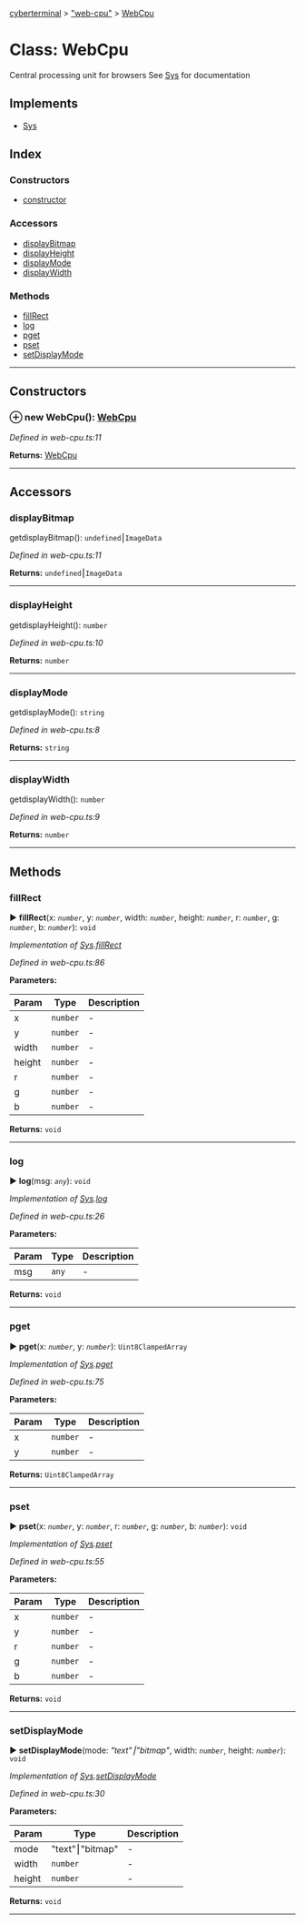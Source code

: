 [cyberterminal](../README.md) > ["web-cpu"](../modules/_web_cpu_.md) > [WebCpu](../classes/_web_cpu_.webcpu.md)



# Class: WebCpu


Central processing unit for browsers See [Sys](../interfaces/__classes_sys_.sys.md) for documentation

## Implements

* [Sys](../interfaces/__classes_sys_.sys.md)

## Index

### Constructors

* [constructor](_web_cpu_.webcpu.md#constructor)


### Accessors

* [displayBitmap](_web_cpu_.webcpu.md#displaybitmap)
* [displayHeight](_web_cpu_.webcpu.md#displayheight)
* [displayMode](_web_cpu_.webcpu.md#displaymode)
* [displayWidth](_web_cpu_.webcpu.md#displaywidth)


### Methods

* [fillRect](_web_cpu_.webcpu.md#fillrect)
* [log](_web_cpu_.webcpu.md#log)
* [pget](_web_cpu_.webcpu.md#pget)
* [pset](_web_cpu_.webcpu.md#pset)
* [setDisplayMode](_web_cpu_.webcpu.md#setdisplaymode)



---
## Constructors
<a id="constructor"></a>


### ⊕ **new WebCpu**(): [WebCpu](_web_cpu_.webcpu.md)


*Defined in web-cpu.ts:11*





**Returns:** [WebCpu](_web_cpu_.webcpu.md)

---


## Accessors
<a id="displaybitmap"></a>

###  displayBitmap


getdisplayBitmap(): `undefined`⎮`ImageData`

*Defined in web-cpu.ts:11*





**Returns:** `undefined`⎮`ImageData`



___

<a id="displayheight"></a>

###  displayHeight


getdisplayHeight(): `number`

*Defined in web-cpu.ts:10*





**Returns:** `number`



___

<a id="displaymode"></a>

###  displayMode


getdisplayMode(): `string`

*Defined in web-cpu.ts:8*





**Returns:** `string`



___

<a id="displaywidth"></a>

###  displayWidth


getdisplayWidth(): `number`

*Defined in web-cpu.ts:9*





**Returns:** `number`



___


## Methods
<a id="fillrect"></a>

###  fillRect

► **fillRect**(x: *`number`*, y: *`number`*, width: *`number`*, height: *`number`*, r: *`number`*, g: *`number`*, b: *`number`*): `void`



*Implementation of [Sys](../interfaces/__classes_sys_.sys.md).[fillRect](../interfaces/__classes_sys_.sys.md#fillrect)*

*Defined in web-cpu.ts:86*



**Parameters:**

| Param | Type | Description |
| ------ | ------ | ------ |
| x | `number`   |  - |
| y | `number`   |  - |
| width | `number`   |  - |
| height | `number`   |  - |
| r | `number`   |  - |
| g | `number`   |  - |
| b | `number`   |  - |





**Returns:** `void`





___

<a id="log"></a>

###  log

► **log**(msg: *`any`*): `void`



*Implementation of [Sys](../interfaces/__classes_sys_.sys.md).[log](../interfaces/__classes_sys_.sys.md#log)*

*Defined in web-cpu.ts:26*



**Parameters:**

| Param | Type | Description |
| ------ | ------ | ------ |
| msg | `any`   |  - |





**Returns:** `void`





___

<a id="pget"></a>

###  pget

► **pget**(x: *`number`*, y: *`number`*): `Uint8ClampedArray`



*Implementation of [Sys](../interfaces/__classes_sys_.sys.md).[pget](../interfaces/__classes_sys_.sys.md#pget)*

*Defined in web-cpu.ts:75*



**Parameters:**

| Param | Type | Description |
| ------ | ------ | ------ |
| x | `number`   |  - |
| y | `number`   |  - |





**Returns:** `Uint8ClampedArray`





___

<a id="pset"></a>

###  pset

► **pset**(x: *`number`*, y: *`number`*, r: *`number`*, g: *`number`*, b: *`number`*): `void`



*Implementation of [Sys](../interfaces/__classes_sys_.sys.md).[pset](../interfaces/__classes_sys_.sys.md#pset)*

*Defined in web-cpu.ts:55*



**Parameters:**

| Param | Type | Description |
| ------ | ------ | ------ |
| x | `number`   |  - |
| y | `number`   |  - |
| r | `number`   |  - |
| g | `number`   |  - |
| b | `number`   |  - |





**Returns:** `void`





___

<a id="setdisplaymode"></a>

###  setDisplayMode

► **setDisplayMode**(mode: *"text"⎮"bitmap"*, width: *`number`*, height: *`number`*): `void`



*Implementation of [Sys](../interfaces/__classes_sys_.sys.md).[setDisplayMode](../interfaces/__classes_sys_.sys.md#setdisplaymode)*

*Defined in web-cpu.ts:30*



**Parameters:**

| Param | Type | Description |
| ------ | ------ | ------ |
| mode | "text"⎮"bitmap"   |  - |
| width | `number`   |  - |
| height | `number`   |  - |





**Returns:** `void`





___


